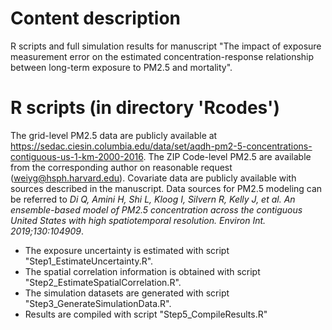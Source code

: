 # Content description
R scripts and full simulation results for manuscript "The impact of exposure measurement error on the estimated concentration-response relationship between long-term exposure to PM2.5 and mortality".

# R scripts (in directory 'Rcodes')
The grid-level PM2.5 data are publicly available at https://sedac.ciesin.columbia.edu/data/set/aqdh-pm2-5-concentrations-contiguous-us-1-km-2000-2016. The ZIP Code-level PM2.5 are available from the corresponding author on reasonable request (weiyg@hsph.harvard.edu). Covariate data are publicly available with sources described in the manuscript. Data sources for PM2.5 modeling can be referred to _Di Q, Amini H, Shi L, Kloog I, Silvern R, Kelly J, et al. An ensemble-based model of PM2.5 concentration across the contiguous United States with high spatiotemporal resolution. Environ Int. 2019;130:104909_.

 - The exposure uncertainty is estimated with script "Step1_EstimateUncertainty.R".
 - The spatial correlation information is obtained with script "Step2_EstimateSpatialCorrelation.R".
 - The simulation datasets are generated with script "Step3_GenerateSimulationData.R".
 - Results are compiled with script "Step5_CompileResults.R"



